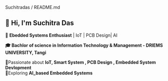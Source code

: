 Suchitradas / README.md

  👋 Hi, I'm Suchitra Das
---------------------------------------------------------------------------------
🚀 **Ebedded Systems Enthusiast** | IoT | PCB Design| AI

**🎓 Bachlor of science in Information Technology & Management - DRIEMS UNIVERSITY, Tangi**

📍Passionate about **IoT, Smart System , PCB Design , Embedded System Devlopment**
<br>
🌟Exploring **AI_based Embedded Systems**
